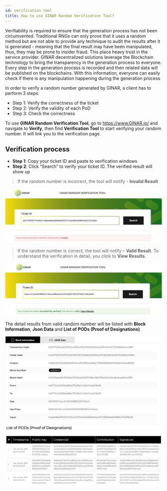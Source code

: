 ```yaml
---
id: verification-tool
title: How to use GINAR Random Verification Tool?
---
```


Verifiability is required to ensure that the generation process has not been circumvented. Traditional RNGs can only prove that it uses a random method but are not able to provide any technique to audit the results after it is generated - meaning that the final result may have been manipulated, thus, they may be prone to insider fraud. This place heavy trust in the service provider. GINAR decentralized solutions leverage the Blockchain technology to bring the transparency in the generation process to everyone. Every step in the generation process is recorded and then related data will be published on the blockchains. With this information, everyone can easily check if there is any manipulation happening during the generation process

In order to verify a random number generated by GINAR, a client has to perform 3 steps:

- Step 1: Verify the correctness of the ticket
- Step 2: Verify the validity of each PoD
- Step 3: Check the correctness

To use **GINAR Random Verification Tool**, go to https://www.GINAR.io/ and navigate to **Verify**, then find **Verification Tool** to start verifying your random number. It will link you to the verification page.


## Verification process

-	**Step 1**: Copy your ticket ID and paste to verification windows
-	**Step 2**: Click “Search” to verify your ticket ID. The verified result will show up

> If the random number is incorrect, the tool will notify - **Invalid Result**

![Invalid](https://github.com/GINARTeam/docs/blob/master/docs/Verification-tool/Invalid.png?raw=true)

> If the random number is correct, the tool will notify – **Valid Result**. To understand the verification in detail, you click to **View Results**.

![Valid](https://github.com/GINARTeam/docs/blob/master/docs/Verification-tool/Valid1.png?raw=true)

The detail results from valid random number will be listed with **Block Information**, **Json Data** and **List of PODs (Proof of Designations)**

![Block Information](https://github.com/GINARTeam/docs/blob/master/docs/Verification-tool/Block%20Info.png?raw=true)



![PoD](https://github.com/GINARTeam/docs/blob/master/docs/Verification-tool/PoD.png?raw=true)
